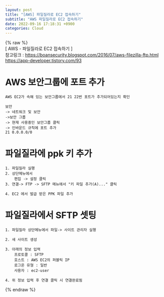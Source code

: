 ```yaml
---  
layout: post  
title: "[AWS] 파일질라로 EC2 접속하기"  
subtitle: "AWS 파일질라로 EC2 접속하기"  
date: 2022-09-16 17:18:31 +0900  
categories: Cloud  
---  
```

{% raw %}  
[ AWS - 파일질라로 EC2 접속하기 ]  
	참고링크 : https://boansecurity.blogspot.com/2016/07/aws-filezilla-ftp.html  
			https://app-developer.tistory.com/93  
  
# AWS 보안그룹에 포트 추가  
	AWS EC2가 속해 있는 보안그룹에서 21 22번 포트가 추가되어있는지 확인  
  
	보안  
	-> 네트워크 및 보안  
	->보안 그룹  
	-> 현재 사용중인 보안그룹 클릭  
	-> 인바운드 규칙에 포트 추가  
	21 0.0.0.0/0  
  
# 파일질라에 ppk 키 추가  
  
	1. 파일질라 실행  
	2. 상단메뉴에서  
		편집 -> 설정 클릭  
	3. 연결-> FTP -> SFTP 메뉴에서 "키 파일 추가(A)..." 클릭  
  
	4. EC2 에서 발급 받은 PPK 파일 추가  
  
# 파일질라에서 SFTP 셋팅  
  
	1. 파일질라 상단메뉴에서 파일-> 사이트 관리자 실행  
  
	2. 새 사이트 생성  
  
	3. 아래의 정보 입력  
		프로토콜 : SFTP  
		호스트 : AWS EC2의 퍼블릭 IP  
		로그온 유형 : 일반  
		사용자 : ec2-user  
  
	4. 위 정보 입력 후 연결 클릭 시 연결완료됨  
{% endraw %}